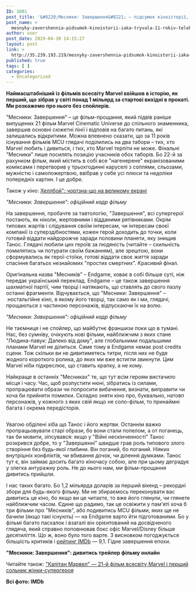 ```yaml
---
ID: 1001
post_title: '&#8220;Месники: Завершення&#8221; – підсумок кіноісторії, яка тривала 11 років — Телеканал новин 24 &#8211; 24 Канал'
post_name: >
  mesnyky-zavershennia-pidsumok-kinoistorii-iaka-tryvala-11-rokiv-telekanal-novyn-24-24-kanal
author: user
post_date: 2019-04-30 14:15:27
layout: post
link: >
  http://35.239.193.219/mesnyky-zavershennia-pidsumok-kinoistorii-iaka-tryvala-11-rokiv-telekanal-novyn-24-24-kanal/
published: true
tags: [ ]
categories:
  - Uncategorized
---
```

<div class="media_block"></div> <p id="newsAnnotation"><strong>Наймасштабніший із фільмів всесвіту Marvel ввійшов в історію, як перший, що зібрав у світі понад 1 мільярд за стартові вихідні в прокаті. Ми розкажемо про нього без спойлерів.</strong></p><div id="newsSummary" readability="120.01698033112">
<p>"Месники: Завершення" –&nbsp;це фільм-прощання, який підвів раніше випущених&nbsp;21 фільм&nbsp;Marvel Cinematic Universe до спільного знаменника, завершив основні сюжетні лінії і відповів на багато питань, які залишались відкритими. Можна впевнено сказати, що за 11 років існування фільмів MCU глядачі поділились на два табори –&nbsp;тих, хто Marvel любить і дивиться, і тих, хто Marvel терпіти не може. Фінальні "Месники" лише посилять позицію учасників обох таборів. Бо 22-й за рахунком фільм, який містить в собі&nbsp;все "нагенерене" екранізованими коміксами і перетворив у трьохгодинні каруселі з соплями, сльозами, мужністю і самопожертвою, ввібрав у себе усі плюси та недоліки попередніх картин. І це добре.</p>
<p class="insert cke-markup">Також у кіно: <a class="more-link" data-name="“Хеллбой”: чортзна-що на великому екрані" data-photosrc="https://24tv.ua/resources/photos/news/260x153_DIR/201904/1144931.jpg?201904135715" href="https://24tv.ua/lifestyle/hellboy_chortzna_shho_na_velikomu_ekrani_n1144931" target="_blank" rel="noopener noreferrer">Хеллбой": чортзна-що на великому екрані</a></p>
<p><img alt src="https://24tv.ua/resources/photos/news/620_DIR/201904/1146969_7520567.png?201904231613"><br><em>"Месники: Завершення": офіційний кадр фільму</em></p>
<p>На завершення, пробачте за тавтологію, "Завершення", всі супергерої постають, як ніколи, жертовними і відданими рятівниками. Окрім типових жартів і слідування своїм інтересам, чи інтересам своєї компанії із суперздібностями, кожен герой доходить до точки, коли готовий віддати найдорожче заради половини планети, яку знищив Танос. Глядачі любили цих героїв за людяність (читайте –&nbsp;схильність помилятись чи потурати своїм бажанням), але зрештою, вони сформувались як герої-стоїки, готові віддати своє життя заради спасіння багатьох незнайомих "простих смертних". Красивий фінал.</p>
<p>Оригінальна назва "Месників" –&nbsp;Endgame, ховає в собі більше суті, ніж передає український переклад. Endgame – це також завершення шахматної партії, чим творці і натякають, що ставлять до свого пазлу останні фрагменти. Відчувається, що "Месники: Завершення"&nbsp;–&nbsp;ностальгійне кіно, в якому його творці, так само як і ми, глядачі, прощаються з частиною персонажів, відпускаючи їх на волю.</p>
<p><img alt src="https://24tv.ua/resources/photos/news/620_DIR/201904/1146969_7520568.png?201904231634"><br><em>"Месники: Завершення": офіційний кадр фільму</em></p>
<p>Не таємниця і не спойлер, що майбутнє франшизи поки що в тумані. Нас, без сумніву, очікують нові фільми, найближчим з яких стане "Людина-павук: Далеко від дому", але глобальними подальшими планами Marvel не ділиться. Саме тому в Endgame немає post credits сцени. Тож скільки ви не дивитиметесь титри, після них не буде жодного короткого ролика, до яких ми вже встигли звикнути. Цим Marvel ніби підкреслює, що ставить крапку, а не кому.</p>
<p>Найкраще в останніх "Месниках"&nbsp;те, що тут всім героям вистачило місця і часу. Час, щоб розпустити нюні, зібратись із силами, пропрацювати образи чи попросити вибачення, визнати, виправити чи хоча би прийняти помилки. Складно зняти кіно про, буквально, натовп персонажів, у кожного з яких свій якщо не соло-фільм, то принаймні багата і окрема передісторія.</p>
<p><img alt src="https://24tv.ua/resources/photos/news/620_DIR/201904/1146969_7520569.jpg?201904231656"></p>
<p>Увагою обділені хіба що Танос і його жертви. Останнім важко пропрацьовувати старі образи, бо вони стали попелом, а от поганець, так би мовити, зіпсувався: якщо у "Війні нескінченності" Танос розкрився добре, то у "Завершенні"&nbsp;швидше грав роль типового злого створіння&nbsp;без будь-якої глибини. Він поганий, бо поганий. Ніяких внутрішніх конфліктів, чи вбивання дочок, чи ділення думками. Танос тут є, він займає досить багато кіночасу собою, але при цьому деградує у злегка антуражну роль. Не до нього нам, ми фільм-прощання дивитись прийшли.</p>
<p>І нас таких багато. Бо 1,2 мільярда доларів&nbsp;за перший вікенд –&nbsp;рекордні збори для будь-якого фільму. Ми не збираємось переконувати вас дивитись це кіно, бо якщо ви це читаєте, то вже його глянули, чи глянете найближчим часом. Єдине що радимо, так це освіжити у пам'яті хоча б три фільми про "Месників", або подивитись MCU фільми, яких ще не бачили (якщо такі існують) — на Endgame варто йти підготованими. Бо у фільмі багато пасхалок і взагалі він орієнтований на досвідченого глядяча, який справно поповнював бокс офіс Marvel/Disney більше десятиліття. Що ж, воно було того варте. З висновком погоджується більшість критиків і <a rel="nofollow noopener noreferrer" href="https://www.imdb.com/title/tt4154796/" target="_blank">рейтинг IMDb</a> — 9,1. Гідне завершення епохи.</p>
<p><strong>"Месники: Завершення": дивитись трейлер фільму онлайн</strong></p> <p class="insert cke-markup">Читайте також:&nbsp;<a class="more-link" data-name="“Капітан Марвел” — 21-й фільм всесвіту Marvel і перший сольник жінки-супергероя" data-photosrc="https://24tv.ua/resources/photos/news/260x153_DIR/201903/1124138.jpg?201903153910" href="https://24tv.ua/kapitan_marvel__21_y_film_vsesvitu_marvel_i_pershiy_solnik_zhinki_supergeroya_n1124138">"Капітан Марвел" — 21-й фільм всесвіту Marvel і перший сольник жінки-супергероя</a></p>
<p><strong>Всі фото: IMDb</strong></p>
</div> 